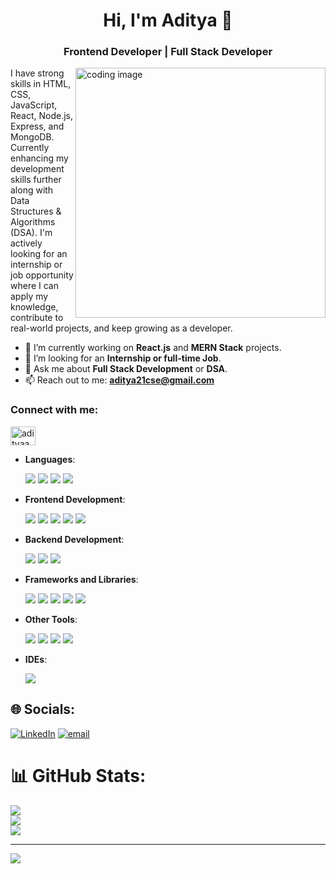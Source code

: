 <h1 align="center">Hi, I'm Aditya 👋</h1>
<h3 align="center">Frontend Developer | Full Stack Developer</h3>
<img align="right" alt="coding image" width="400" src="https://camo.githubusercontent.com/2366b34bb903c09617990fb5fff4622f3e941349e846ddb7e73df872a9d21233/68747470733a2f2f63646e2e6472696262626c652e636f6d2f75736572732f3733303730332f73637265656e73686f74732f363538313234332f6176656e746f2e676966"/>

I have strong skills in HTML, CSS, JavaScript, React, Node.js, Express, and MongoDB. Currently enhancing my development skills further along with Data Structures & Algorithms (DSA). I'm actively looking for an internship or job opportunity where I can apply my knowledge, contribute to real-world projects, and keep growing as a developer.
- 🔭 I’m currently working on **React.js** and **MERN Stack** projects.    
- 👯 I’m looking for an **Internship or full-time Job**.  
- 💬 Ask me about **Full Stack Development** or **DSA**.
- 📫 Reach out to me: **aditya21cse@gmail.com**
  
<h3 align="left">Connect with me:</h3>
<p align="left">
<a href="https://linkedin.com/in/adityaacse" target="blank"><img align="center" src="https://raw.githubusercontent.com/rahuldkjain/github-profile-readme-generator/master/src/images/icons/Social/linked-in-alt.svg" alt="adityaacse" height="30" width="40" /></a>
</p>

- **Languages**:  
  <div align="left">
    <img src="https://img.shields.io/badge/Java-007396?style=for-the-badge&logo=java&logoColor=white" /> 
    <img src="https://img.shields.io/badge/Javascript-017316?style=for-the-badge&logo=javascript&logoColor=white" /> 
    <img src="https://img.shields.io/badge/C-00599C?style=for-the-badge&logo=c&logoColor=white" />   
    <img src="https://img.shields.io/badge/Python-3776AB?style=for-the-badge&logo=python&logoColor=white" />
  </div>

- **Frontend Development**:  
  <div align="left">
    <img src="https://img.shields.io/badge/HTML5-E34F26?style=for-the-badge&logo=html5&logoColor=white" />  
    <img src="https://img.shields.io/badge/CSS3-1572B6?style=for-the-badge&logo=css3&logoColor=white" />  
    <img src="https://img.shields.io/badge/JavaScript-F7DF1E?style=for-the-badge&logo=javascript&logoColor=black" /> 
    <img src="https://img.shields.io/badge/React-61DAFB?style=for-the-badge&logo=react&logoColor=white" />  
    <img src="https://img.shields.io/badge/React_Native-20232A?style=for-the-badge&logo=react&logoColor=61DAFB" /> 
  </div>

- **Backend Development**:  
  <div align="left">
    <img src="https://img.shields.io/badge/Node.js-339933?style=for-the-badge&logo=nodedotjs&logoColor=white" />  
    <img src="https://img.shields.io/badge/Express.js-404D59?style=for-the-badge" />  
    <img src="https://img.shields.io/badge/MongoDB-47A248?style=for-the-badge&logo=mongodb&logoColor=white" />
  </div>
  
- **Frameworks and Libraries**:  
  <div align="left"> 
    <img src="https://img.shields.io/badge/React-61DAFB?style=for-the-badge&logo=react&logoColor=white" />  
    <img src="https://img.shields.io/badge/Node.js-339933?style=for-the-badge&logo=nodedotjs&logoColor=white" />  
    <img src="https://img.shields.io/badge/Express.js-404D59?style=for-the-badge" />  
    <img src="https://img.shields.io/badge/Bootstrap-563D7C?style=for-the-badge&logo=bootstrap&logoColor=white" />  
    <img src="https://img.shields.io/badge/Tailwind_CSS-38B2AC?style=for-the-badge&logo=tailwind-css&logoColor=white" />
  </div>
  
- **Other Tools**:  
  <div align="left">
    <img src="https://img.shields.io/badge/Git-F05032?style=for-the-badge&logo=git&logoColor=white" />  
    <img src="https://img.shields.io/badge/GitHub-2C3E50?style=for-the-badge&logo=machine-learning&logoColor=white" />
    <img src="https://img.shields.io/badge/Vercel-000000?style=for-the-badge&logo=vercel&logoColor=white" />
    <img src="https://img.shields.io/badge/Postman-FF6C37?style=for-the-badge&logo=postman&logoColor=white" />
  </div>

- **IDEs**:  
  <div align="left">
    <img src="https://img.shields.io/badge/VS_Code-007ACC?style=for-the-badge&logo=visual-studio-code&logoColor=white" />  
  </div>

## 🌐 Socials:
[![LinkedIn](https://img.shields.io/badge/LinkedIn-%230077B5.svg?logo=linkedin&logoColor=white)](https://linkedin.com/in/adityaacse)
[![email](https://img.shields.io/badge/Email-D14836?logo=gmail&logoColor=white)](mailto:aditya21cse@gmail.com) 
# 📊 GitHub Stats:
![](https://github-readme-stats.vercel.app/api?username=aditya-cse-21&theme=dark&hide_border=false&include_all_commits=true&count_private=true)<br/>
![](https://nirzak-streak-stats.vercel.app/?user=aditya-cse-21&theme=dark&hide_border=false)<br/>
![](https://github-readme-stats.vercel.app/api/top-langs/?username=aditya-cse-21&theme=dark&hide_border=false&include_all_commits=true&count_private=true&layout=compact)

---
[![](https://visitcount.itsvg.in/api?id=aditya-cse-21&icon=0&color=0)](https://visitcount.itsvg.in)

<!-- Proudly created with GPRM ( https://gprm.itsvg.in ) -->
